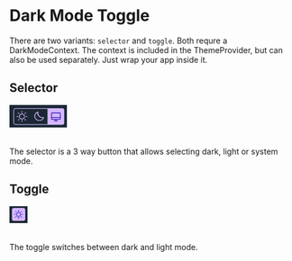 # Dark Mode Toggle

There are two variants: `selector` and `toggle`. Both requre a DarkModeContext. The context is included in the ThemeProvider, but can also be used separately. Just wrap your app inside it.

## Selector

<img src='../../../images/DarkModeToggle/DarkModeSelector.png' style='max-height:40px'/>  
<br></br>

The selector is a 3 way button that allows selecting dark, light or system mode.

## Toggle

<img src='../../../images/DarkModeToggle/DarkModeToggle.png' style='max-height:30px'/>
<br></br>

The toggle switches between dark and light mode.
